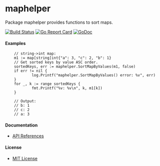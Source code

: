 # maphelper

Package maphelper provides functions to sort maps.

[![Build Status](https://travis-ci.org/northbright/maphelper.svg?branch=master)](https://travis-ci.org/northbright/maphelper)
[![Go Report Card](https://goreportcard.com/badge/github.com/northbright/maphelper)](https://goreportcard.com/report/github.com/northbright/maphelper)
[![GoDoc](https://godoc.org/github.com/northbright/maphelper?status.svg)](https://godoc.org/github.com/northbright/maphelper)

#### Examples
        // string->int map:
        m1 := map[string]int{"a": 3, "c": 2, "b": 1}
        // Get sorted keys by value ASC order.
        sortedKeys, err := maphelper.SortMapByValues(m1, false)
        if err != nil {
                log.Printf("maphelper.SortMapByValues() error: %v", err)
        }
        for _, k := range sortedKeys {
                fmt.Printf("%v: %v\n", k, m1[k])
        }

        // Output:
        // b: 1
        // c: 2
        // a: 3

#### Documentation
* [API References](https://godoc.org/github.com/northbright/maphelper) 

#### License
* [MIT License](LICENSE)
